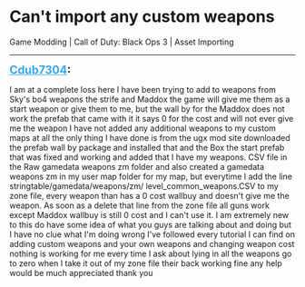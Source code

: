 # Can't import any custom weapons
Game Modding | Call of Duty: Black Ops 3 | Asset Importing

---
<strong style="font-size: 1.4em;"><span style="text-decoration: underline;text-decoration-color: #34a7f9;"><span style="color:#34a7f9;">Cdub7304</span></span>:</strong>

<p>I am at a complete loss here I have been trying to add to weapons from Sky&#39;s bo4 weapons the strife and Maddox the game will give me them as a start weapon or give them to me, but the wall by for the Maddox does not work the prefab that came with it it says 0 for the cost and will not ever give me the weapon I have not added any additional weapons to my custom maps at all the only thing I have done is from the ugx mod site downloaded the prefab wall by package and installed that and the Box the start prefab that was fixed and working and added that I have my weapons. CSV file in the Raw gamedata weapons zm folder and also created a gamedata weapons zm in my user map folder for my map, but everytime I add the line stringtable/gamedata/weapons/zm/ level_common_weapons.CSV to my zone file, every weapon than has a 0 cost wallbuy and doesn&#39;t give me the weapon. As soon as a delete that line from the zone file all guns work except Maddox wallbuy is still 0 cost and I can&#39;t use it. I am extremely new to this do have some idea of what you guys are talking about and doing but I have no clue what I&#39;m doing wrong I&#39;ve followed every tutorial I can find on adding custom weapons and your own weapons and changing weapon cost nothing is working for me every time I ask about lying in all the weapons go to zero when I take it out of my zone file their back working fine any help would be much appreciated thank you</p>
